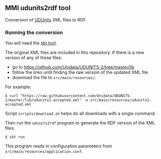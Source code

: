 ## MMI udunits2rdf tool ##

Conversion of [UDUnits](http://www.unidata.ucar.edu/software/udunits/) XML files to RDF.


### Running the conversion ###

You will need the [sbt tool](http://www.scala-sbt.org/download.html).

The original XML files are included in this repository. If there is a new version of any
of these files:
- go to https://github.com/Unidata/UDUNITS-2/tree/master/lib
- follow the links until finding the raw version of the updated XML file
- download the file to `src/main/resources/`.

For example:
```shell
$ curl "https://raw.githubusercontent.com/Unidata/UDUNITS-2/master/lib/udunits2-accepted.xml" -o src/main/resources/udunits2-accepted.xml
```
Script `scripts/download.sh` helps do all downloads with a single command.

Then run the `udunits2rdf` program to generate the RDF version of the XML files:

```shell
$ sbt run
```

This program reads in configuration parameters from `src/main/resources/application.conf`.
